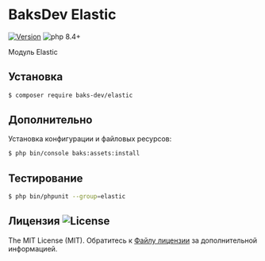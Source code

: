 # BaksDev Elastic

[![Version](https://img.shields.io/badge/version-7.2.0-blue)](https://github.com/baks-dev/elastic/releases)
![php 8.4+](https://img.shields.io/badge/php-min%208.4-red.svg)

Модуль Elastic

## Установка

``` bash
$ composer require baks-dev/elastic
```

## Дополнительно

Установка конфигурации и файловых ресурсов:

``` bash
$ php bin/console baks:assets:install
```

## Тестирование

``` bash
$ php bin/phpunit --group=elastic
```

## Лицензия ![License](https://img.shields.io/badge/MIT-green)

The MIT License (MIT). Обратитесь к [Файлу лицензии](LICENSE.md) за дополнительной информацией.

